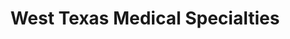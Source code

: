 ---
title: "West Texas Medical Specialties"
url: /el-paso/west-texas-medical-specialties/
shop: medical supply
---